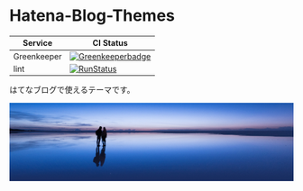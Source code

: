 # Hatena-Blog-Themes

| Service     | CI Status                                                                                                                                                             |
|-------------|-----------------------------------------------------------------------------------------------------------------------------------------------------------------------|
| Greenkeeper | [![Greenkeeperbadge](https://badges.greenkeeper.io/yumetodo/Hatena-Blog-Themes.svg)](https://greenkeeper.io/)                                                         |
| lint        | [![RunStatus](https://api.shippable.com/projects/5893e78ef2e87f0f00914896/badge?branch=yumetodo/master)](https://app.shippable.com/projects/5893e78ef2e87f0f00914896) |

はてなブログで使えるテーマです。

![img](./boilerplate/img/MIYA160131430534-768.png)
